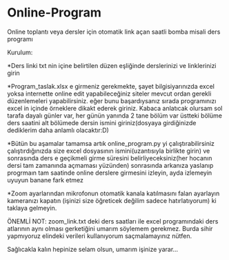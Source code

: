 # Online-Program
Online toplantı veya dersler için otomatik link açan saatli bomba misali ders programı

Kurulum:

*Ders linki txt nin içine belirtilen düzen eşliğinde derslerinizi ve linklerinizi girin

*Program_taslak.xlsx e girmeniz gerekmekte, şayet bilgisiyarınızda excel yoksa internette online edit yapabileceğiniz siteler mevcut ordan gerekli düzenlemeleri yapabilirsiniz. eğer bunu başardıysanız sırada programınızı excel in içinde örneklere dikakt ederek giriniz. Kabaca anlatıcak olursam sol tarafa dayalı günler var, her günün yanında 2 tane bölüm var üstteki bölüme ders saatini alt bölümede dersin ismini giriniz(dosyaya girdiğinizde dediklerim daha anlamlı olacaktır:D)

*Bütün bu aşamalar tamamsa artık online_program.py yi çalıştırabilirsiniz çalıştırdığınızda size excel dosyasının ismini(uzantısıyla birlikte girin) ve sonrasında ders e geçikmeli girme süresini belirliyeceksiniz(her hocanın dersi tam zamanında açmaması yüzünden) sonrasında arkanıza yaslanıp progrmaın tam saatinde online derslere girmesini izleyin, ayda izlemeyin uyuyun banane fark etmez

*Zoom ayarlarından mikrofonun otomatik kanala katılmasını falan ayarlayın kameranızı kapatın (işinizi size öğreticek değilim sadece hatırlatıyorum) ki taklaya gelmeyin.

ÖNEMLİ NOT:
zoom_link.txt deki ders saatları ile excel programındaki ders atlarının aynı olması gerketiğini umarım söylemem gerekmez. Burda sihir yapmıyoruz elindeki verileri kullanıyorum saçmalamayınız nütfen.

Sağlıcakla kalın hepinize selam olsun, umarım işinize yarar...
